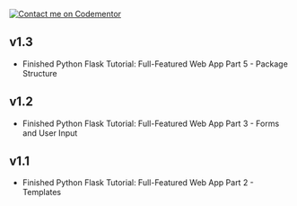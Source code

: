 [![Contact me on Codementor](https://www.codementor.io/m-badges/boonecabal/find-me-on-cm-b.svg)](https://www.codementor.io/@boonecabal?refer=badge)

## v1.3

* Finished Python Flask Tutorial: Full-Featured Web App Part 5 - Package Structure

## v1.2

* Finished Python Flask Tutorial: Full-Featured Web App Part 3 - Forms and User Input

## v1.1

* Finished Python Flask Tutorial: Full-Featured Web App Part 2 - Templates
